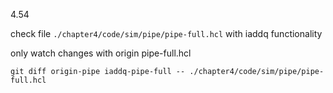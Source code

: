 4.54

check file `./chapter4/code/sim/pipe/pipe-full.hcl` with iaddq functionality

only watch changes with origin pipe-full.hcl

    git diff origin-pipe iaddq-pipe-full -- ./chapter4/code/sim/pipe/pipe-full.hcl

